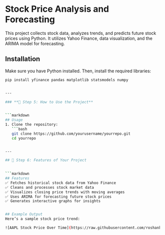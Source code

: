 # Stock Price Analysis and Forecasting  

This project collects stock data, analyzes trends, and predicts future stock prices using Python. It utilizes Yahoo Finance, data visualization, and the ARIMA model for forecasting.

## Installation  
Make sure you have Python installed. Then, install the required libraries:  

```bash
pip install yfinance pandas matplotlib statsmodels numpy


---

### **📌 Step 5: How to Use the Project**  
  

```markdown
## Usage  
1. Clone the repository:  
   ```bash
   git clone https://github.com/yourusername/yourrepo.git
   cd yourrepo


---

## 📌 Step 6: Features of Your Project  
  

```markdown
## Features  
✅ Fetches historical stock data from Yahoo Finance  
✅ Cleans and processes stock market data  
✅ Visualizes closing price trends with moving averages  
✅ Uses ARIMA for forecasting future stock prices  
✅ Generates interactive graphs for insights  


## Example Output  
Here’s a sample stock price trend:  

![AAPL Stock Price Over Time](https://raw.githubusercontent.com/roshankotha/Projects/master/Images/AAPL_stock_price_over_time.png)









  

  




